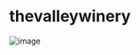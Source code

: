 # thevalleywinery

![image](https://user-images.githubusercontent.com/104731082/202572477-87656544-f29c-4191-9989-16fbb28717ca.png)

